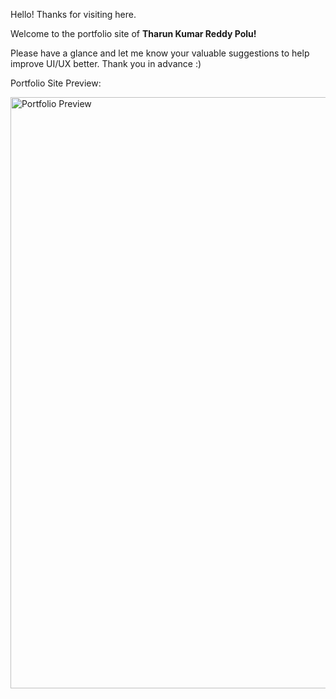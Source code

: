 Hello! Thanks for visiting here.

Welcome to the portfolio site of __Tharun Kumar Reddy Polu!__

Please have a glance and let me know your valuable suggestions to help improve UI/UX better. Thank you in advance :)

Portfolio Site Preview:

<img width="946" alt="Portfolio Preview" src="https://user-images.githubusercontent.com/62342666/227800852-c73dcf36-9b95-4d7c-b28e-431cbd7c69bc.png">


